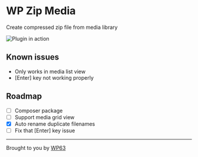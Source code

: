 # WP Zip Media
Create compressed zip file from media library

![Plugin in action](https://media.giphy.com/media/f40YmzNsa61R4Mx20z/giphy.gif)

## Known issues
* Only works in media list view
* [Enter] key not working properly

## Roadmap
- [ ] Composer package
- [ ] Support media grid view
- [x] Auto rename duplicate filenames
- [ ] Fix that [Enter] key issue

---

Brought to you by [WP63](https://wp63.co)
